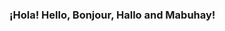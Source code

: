 ### ¡Hola! Hello, Bonjour, Hallo and Mabuhay!

<!--
**kiwidobrasil/kiwidobrasil** is a ✨ _special_ ✨ repository because its `README.md` (this file) appears on your GitHub profile.

Here are some ideas to get you started:

- 🔭 I’m currently working on ... Project Management deliveries and client solutions for small and medium sized companies
- 🌱 I’m currently learning ...  Two new solutions per day
- 👯 I’m looking to collaborate on ... Projects for E-Commerce, Development, AI, Educational
- 🤔 I’m looking for help with ... 
- 💬 Ask me about ... Process optimization
- 📫 How to reach me: ... www.oneglobalprojects.com
- 😄 Pronouns: ...
- ⚡ Fun fact: ... I like hyenas!
-->
